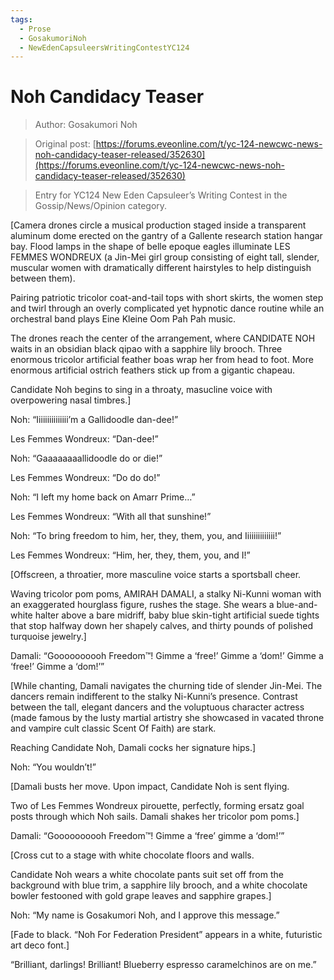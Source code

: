 ```yaml
---
tags:
  - Prose
  - GosakumoriNoh
  - NewEdenCapsuleersWritingContestYC124
---
```


# Noh Candidacy Teaser

> Author: Gosakumori Noh

> Original post: [https://forums.eveonline.com/t/yc-124-newcwc-news-noh-candidacy-teaser-released/352630](https://forums.eveonline.com/t/yc-124-newcwc-news-noh-candidacy-teaser-released/352630)

> Entry for YC124 New Eden Capsuleer’s Writing Contest in the Gossip/News/Opinion category.


[Camera drones circle a musical production staged inside a transparent aluminum dome erected on the gantry of a Gallente research station hangar bay. Flood lamps in the shape of belle epoque eagles illuminate LES FEMMES WONDREUX (a Jin-Mei girl group consisting of eight tall, slender, muscular women with dramatically different hairstyles to help distinguish between them).

Pairing patriotic tricolor coat-and-tail tops with short skirts, the women step and twirl through an overly complicated yet hypnotic dance routine while an orchestral band plays Eine Kleine Oom Pah Pah music.

The drones reach the center of the arrangement, where CANDIDATE NOH waits in an obsidian black qipao with a sapphire lily brooch. Three enormous tricolor artificial feather boas wrap her from head to foot. More enormous artificial ostrich feathers stick up from a gigantic chapeau.

Candidate Noh begins to sing in a throaty, masucline voice with overpowering nasal timbres.]

Noh: “Iiiiiiiiiiiiiii’m a Gallidoodle dan-dee!”

Les Femmes Wondreux: “Dan-dee!”

Noh: “Gaaaaaaaallidoodle do or die!”

Les Femmes Wondreux: “Do do do!”

Noh: “I left my home back on Amarr Prime…”

Les Femmes Wondreux: “With all that sunshine!”

Noh: “To bring freedom to him, her, they, them, you, and Iiiiiiiiiiiiii!”

Les Femmes Wondreux: “Him, her, they, them, you, and I!”

[Offscreen, a throatier, more masculine voice starts a sportsball cheer.

Waving tricolor pom poms, AMIRAH DAMALI, a stalky Ni-Kunni woman with an exaggerated hourglass figure, rushes the stage. She wears a blue-and-white halter above a bare midriff, baby blue skin-tight artificial suede tights that stop halfway down her shapely calves, and thirty pounds of polished turquoise jewelry.]

Damali: “Goooooooooh Freedom™! Gimme a ‘free!’ Gimme a ‘dom!’ Gimme a ‘free!’ Gimme a ‘dom!’”

[While chanting, Damali navigates the churning tide of slender Jin-Mei. The dancers remain indifferent to the stalky Ni-Kunni’s presence. Contrast between the tall, elegant dancers and the voluptuous character actress (made famous by the lusty martial artistry she showcased in vacated throne and vampire cult classic Scent Of Faith) are stark.

Reaching Candidate Noh, Damali cocks her signature hips.]

Noh: “You wouldn’t!”

[Damali busts her move. Upon impact, Candidate Noh is sent flying.

Two of Les Femmes Wondreux pirouette, perfectly, forming ersatz goal posts through which Noh sails. Damali shakes her tricolor pom poms.]

Damali: “Goooooooooh Freedom™! Gimme a ‘free’ gimme a ‘dom!’”

[Cross cut to a stage with white chocolate floors and walls.

Candidate Noh wears a white chocolate pants suit set off from the background with blue trim, a sapphire lily brooch, and a white chocolate bowler festooned with gold grape leaves and sapphire grapes.]

Noh: “My name is Gosakumori Noh, and I approve this message.”

[Fade to black. “Noh For Federation President” appears in a white, futuristic art deco font.]

“Brilliant, darlings! Brilliant! Blueberry espresso caramelchinos are on me.”